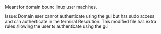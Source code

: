 Meant for domain bound linux user machines. 

Issue: Domain user cannot authenticate using the gui but has sudo access and can authenticate in the terminal
Resolution: This modified file has extra rules allowing the user to authenticate using the gui
